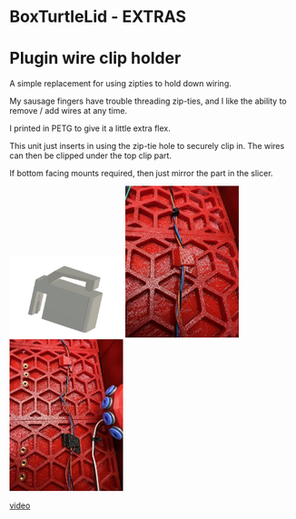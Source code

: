 # BoxTurtleLid - EXTRAS

# Plugin wire clip holder

A simple replacement for using zipties to hold down wiring.

My sausage fingers have trouble threading zip-ties, and I like the ability to remove / add wires at any time.

I printed in PETG to give it a little extra flex.

This unit just inserts in using the zip-tie hole to securely clip in. The wires can then be clipped under the top clip part.

If bottom facing mounts required, then just mirror the part in the slicer.

<img src="images/image1.jpg" alt="images/image1.jpg" width="200">

<img src="images/image2.jpg" alt="images/image2.jpg" width="200">

<img src="images/image3.jpg" alt="images/image3.jpg" width="200">

[video](https://www.youtube.com/watch?v=fOTQHvDfOQY)